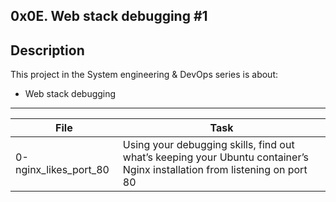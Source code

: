 0x0E. Web stack debugging #1
---
## Description
This project in the System engineering & DevOps series is about:
* Web stack debugging

---
File|Task
---|---
0-nginx_likes_port_80 | Using your debugging skills, find out what’s keeping your Ubuntu container’s Nginx installation from listening on port 80

